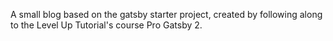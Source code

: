 A small blog based on the gatsby starter project, created by following along to the Level Up Tutorial's course Pro Gatsby 2.
